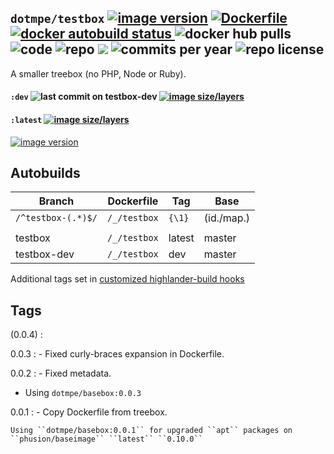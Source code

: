 ## ``dotmpe/testbox`` [![image version](https://images.microbadger.com/badges/version/dotmpe/testbox.svg)](https://microbadger.com/images/dotmpe/testbox "microbadger.com version metadata") [ ![Dockerfile](https://img.shields.io/badge/Dockerfile-GitHub-blue.svg) ](https://github.com/dotmpe/x-docker/blob/master/_/testbox/Dockerfile) [ ![docker autobuild status](https://img.shields.io/docker/build/dotmpe/testbox.svg) ](https://cloud.docker.com/repository/docker/dotmpe/testbox) ![docker hub pulls](https://img.shields.io/docker/pulls/dotmpe/testbox.svg) ![code](https://img.shields.io/github/languages/code-size/dotmpe/x-docker.svg) ![repo](https://img.shields.io/github/repo-size/dotmpe/x-docker.svg) ![](https://img.shields.io/maintenance/yes/2019.svg) ![commits per year](https://img.shields.io/github/commit-activity/y/dotmpe/x-docker.svg) ![repo license](https://img.shields.io/github/license/dotmpe/x-docker.svg)

A smaller treebox (no PHP, Node or Ruby).

#### ``:dev`` ![last commit on testbox-dev](https://img.shields.io/github/last-commit/dotmpe/x-docker/testbox-dev.svg) [![image size/layers](https://images.microbadger.com/badges/image/dotmpe/testbox:dev.svg)](https://microbadger.com/images/dotmpe/testbox:dev "Get your own image badge on microbadger.com")

#### ``:latest`` [![image size/layers](https://images.microbadger.com/badges/image/dotmpe/testbox.svg)](https://microbadger.com/images/dotmpe/testbox "microbadger.com image metadata")
[![image version](https://images.microbadger.com/badges/version/dotmpe/testbox.svg)](https://microbadger.com/images/dotmpe/testbox "microbadger.com version metadata")


## Autobuilds
Branch                    | Dockerfile          | Tag          | Base
------------------------- | --------------------| -------------| -------------
``/^testbox-(.*)$/``      | ``/_/testbox``      | ``{\1}``     | (id./map.)
                          |                     |              |          
testbox                   | ``/_/testbox``      | latest       | master
testbox-dev               | ``/_/testbox``      | dev          | master

Additional tags set in [customized highlander-build hooks](https://github.com/dotmpe/x-docker/tree/master/tools/hooks)

## Tags
(0.0.4)
:

0.0.3
: - Fixed curly-braces expansion in Dockerfile.

0.0.2
: - Fixed metadata.
  - Using ``dotmpe/basebox:0.0.3``

0.0.1
: - Copy Dockerfile from treebox.

    Using ``dotmpe/basebox:0.0.1`` for upgraded ``apt`` packages on
    ``phusion/baseimage`` ``latest`` ``0.10.0``

